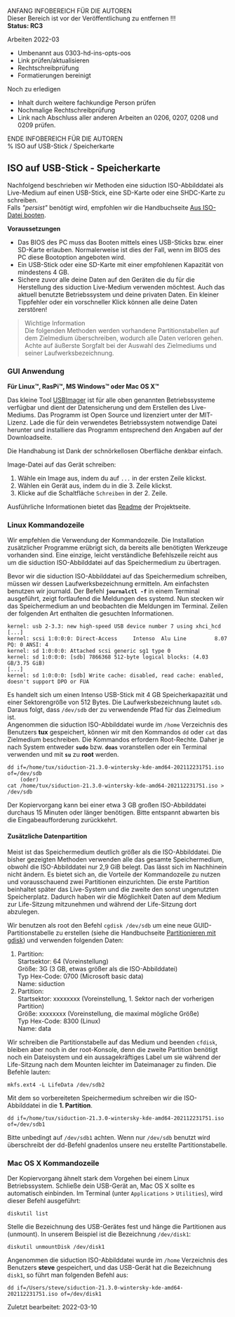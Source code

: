 ANFANG   INFOBEREICH FÜR DIE AUTOREN  
Dieser Bereich ist vor der Veröffentlichung zu entfernen !!!  
**Status: RC3**

Arbeiten 2022-03
+ Umbenannt aus 0303-hd-ins-opts-oos
+ Link prüfen/aktualisieren
+ Rechtschreibprüfung
+ Formatierungen bereinigt

Noch zu erledigen
+ Inhalt durch weitere fachkundige Person prüfen
+ Nochmalige Rechtschreibprüfung
+ Link nach Abschluss aller anderen Arbeiten an 0206, 0207, 0208 und 0209 prüfen.

ENDE   INFOBEREICH FÜR DIE AUTOREN  
% ISO auf USB-Stick / Speicherkarte

## ISO auf USB-Stick - Speicherkarte

Nachfolgend beschrieben wir Methoden eine siduction ISO-Abbilddatei als Live-Medium auf einen USB-Stick, eine SD-Karte oder eine SHDC-Karte zu schreiben.  
Falls *"persist"* benötigt wird, empfohlen wir die Handbuchseite [Aus ISO-Datei booten](0302-hd-ins-fromiso_de.md#fromiso).

**Voraussetzungen**

+ Das BIOS des PC muss das Booten mittels eines USB-Sticks bzw. einer SD-Karte erlauben. Normalerweise ist dies der Fall, wenn im BIOS des PC diese Bootoption angeboten wird.
+ Ein USB-Stick oder eine SD-Karte mit einer empfohlenen Kapazität von mindestens 4 GB.
+ Sichere zuvor alle deine Daten auf den Geräten die du für die Herstellung des siduction Live-Medium verwenden möchtest. Auch das aktuell benutzte Betriebssystem und deine privaten Daten. Ein kleiner Tippfehler oder ein vorschneller Klick können alle deine Daten zerstören!

> Wichtige Information  
> Die folgenden Methoden werden vorhandene Partitionstabellen auf dem Zielmedium überschreiben, wodurch alle Daten verloren gehen. Achte auf äußerste Sorgfalt bei der Auswahl des Zielmediums und seiner Laufwerksbezeichnung.

### GUI Anwendung

**Für Linux&#8482;, RasPi&#8482;, MS Windows&#8482; oder Mac OS X&#8482;**

Das kleine Tool [USBImager](https://bztsrc.gitlab.io/usbimager/) ist für alle oben genannten Betriebssysteme verfügbar und dient der Datensicherung und dem Erstellen des Live-Mediums. Das Programm ist Open Source und lizenziert unter der MIT-Lizenz. Lade die für dein verwendetes Betriebssystem notwendige Datei herunter und installiere das Programm entsprechend den Angaben auf der Downloadseite.

Die Handhabung ist Dank der schnörkellosen Oberfläche denkbar einfach.

Image-Datei auf das Gerät schreiben:
1. Wähle ein Image aus, indem du auf `...` in der ersten Zeile klickst.
2. Wählen ein Gerät aus, indem du in die 3. Zeile klickst.
3. Klicke auf die Schaltfläche `Schreiben` in der 2. Zeile.

Ausführliche Informationen bietet das [Readme](https://gitlab.com/bztsrc/usbimager/-/blob/master/README.md) der Projektseite.

### Linux Kommandozeile

Wir empfehlen die Verwendung der Kommandozeile. Die Installation zusätzlicher Programme erübrigt sich, da bereits alle benötigten Werkzeuge vorhanden sind. Eine einzige, leicht verständliche Befehlszeile reicht aus um die siduction ISO-Abbilddatei auf das Speichermedium zu übertragen.

Bevor wir die siduction ISO-Abbilddatei auf das Speichermedium schreiben, müssen wir dessen Laufwerksbezeichnung ermitteln. Am einfachsten benutzen wir journald. Der Befehl **`journalctl -f`** in einem Terminal ausgeführt, zeigt fortlaufend die Meldungen des systemd. Nun stecken wir das Speichermedium an und beobachten die Meldungen im Terminal. Zeilen der folgenden Art enthalten die gesuchten Informationen.

~~~
kernel: usb 2-3.3: new high-speed USB device number 7 using xhci_hcd
[...]
kernel: scsi 1:0:0:0: Direct-Access     Intenso  Alu Line         8.07 PQ: 0 ANSI: 4
kernel: sd 1:0:0:0: Attached scsi generic sg1 type 0
kernel: sd 1:0:0:0: [sdb] 7866368 512-byte logical blocks: (4.03 GB/3.75 GiB)
[...]
kernel: sd 1:0:0:0: [sdb] Write cache: disabled, read cache: enabled, doesn't support DPO or FUA
~~~

Es handelt sich um einen Intenso USB-Stick mit 4 GB Speicherkapazität und einer Sektorengröße von 512 Bytes. Die Laufwerksbezeichnung lautet `sdb`. Daraus folgt, dass `/dev/sdb` der zu verwendende Pfad für das Zielmedium ist.  
Angenommen die siduction ISO-Abbilddatei wurde im `/home` Verzeichnis des Benutzers **tux** gespeichert, können wir mit den Kommandos `dd` oder `cat` das Zielmedium beschreiben. Die Kommandos erfordern Root-Rechte. Daher je nach System entweder **`sudo`** bzw. **`doas`** voranstellen oder ein Terminal verwenden und mit **`su`** zu **root** werden.

~~~
dd if=/home/tux/siduction-21.3.0-wintersky-kde-amd64-202112231751.iso of=/dev/sdb
    (oder)
cat /home/tux/siduction-21.3.0-wintersky-kde-amd64-202112231751.iso > /dev/sdb
~~~

Der Kopiervorgang kann bei einer etwa 3 GB großen ISO-Abbilddatei durchaus 15 Minuten oder länger benötigen. Bitte entspannt abwarten bis die Eingabeaufforderung zurückkehrt.

#### Zusätzliche Datenpartition

Meist ist das Speichermedium deutlich größer als die ISO-Abbilddatei. Die bisher gezeigten Methoden verwenden alle das gesamte Speichermedium, obwohl die ISO-Abbilddatei nur 2,9 GiB belegt. Das lässt sich im Nachhinein nicht ändern. Es bietet sich an, die Vorteile der Kommandozeile zu nutzen und vorausschauend zwei Partitionen einzurichten. Die erste Partition beinhaltet später das Live-System und die zweite den sonst ungenutzten Speicherplatz. Dadurch haben wir die Möglichkeit Daten auf dem Medium zur Life-Sitzung mitzunehmen und während der Life-Sitzung dort abzulegen.

Wir benutzen als root den Befehl `cgdisk /dev/sdb` um eine neue GUID-Partitionstabelle zu erstellen (siehe die Handbuchseite [Partitionieren mit gdisk](0313-part-gdisk_de.md#partitionieren-mit-gdisk)) und verwenden folgenden Daten:

1. Partition:  
   Startsektor: 64 (Voreinstellung)  
   Größe: 3G (3 GB, etwas größer als die ISO-Abbilddatei)  
   Typ Hex-Code: 0700 (Microsoft basic data)  
   Name: siduction  
2. Partition:  
   Startsektor: xxxxxxxx (Voreinstellung, 1. Sektor nach der vorherigen Partition)  
   Größe: xxxxxxxx (Voreinstellung, die maximal mögliche Größe)  
   Typ Hex-Code: 8300 (Linux)  
   Name: data

Wir schreiben die Partitionstabelle auf das Medium und beenden `cfdisk`, bleiben aber noch in der root-Konsole, denn die zweite Partition benötigt noch ein Dateisystem und ein aussagekräftiges Label um sie während der Life-Sitzung nach dem Mounten leichter im Dateimanager zu finden. Die Befehle lauten:

~~~
mkfs.ext4 -L LifeData /dev/sdb2
~~~

Mit dem so vorbereiteten Speichermedium schreiben wir die ISO-Abbilddatei in die **1. Partition**. 

~~~
dd if=/home/tux/siduction-21.3.0-wintersky-kde-amd64-202112231751.iso of=/dev/sdb1
~~~

Bitte unbedingt auf `/dev/sdb1` achten. Wenn nur `/dev/sdb` benutzt wird überschreibt der dd-Befehl gnadenlos unsere neu erstellte Partitionstabelle.

### Mac OS X Kommandozeile

Der Kopiervorgang ähnelt stark dem Vorgehen bei einem Linux Betriebssystem. Schließe dein USB-Gerät an, Mac OS X sollte es automatisch einbinden. Im Terminal (unter `Applications` \> `Utilities`), wird dieser Befehl ausgeführt:

~~~
diskutil list
~~~

Stelle die Bezeichnung des USB-Gerätes fest und hänge die Partitionen aus (unmount). In unserem Beispiel ist die Bezeichnung `/dev/disk1`:

~~~
diskutil unmountDisk /dev/disk1
~~~

Angenommen die siduction ISO-Abbilddatei wurde im `/home` Verzeichnis des Benutzers **steve** gespeichert, und das USB-Gerät hat die Bezeichnung `disk1`, so führt man folgenden Befehl aus:

~~~
dd if=/Users/steve/siduction-21.3.0-wintersky-kde-amd64-202112231751.iso of=/dev/disk1
~~~

<div id="rev">Zuletzt bearbeitet: 2022-03-10</div>
